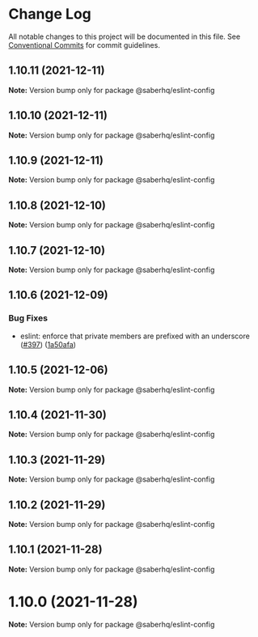 # Change Log

All notable changes to this project will be documented in this file.
See [Conventional Commits](https://conventionalcommits.org) for commit guidelines.

## 1.10.11 (2021-12-11)

**Note:** Version bump only for package @saberhq/eslint-config





## 1.10.10 (2021-12-11)

**Note:** Version bump only for package @saberhq/eslint-config





## 1.10.9 (2021-12-11)

**Note:** Version bump only for package @saberhq/eslint-config





## 1.10.8 (2021-12-10)

**Note:** Version bump only for package @saberhq/eslint-config





## 1.10.7 (2021-12-10)

**Note:** Version bump only for package @saberhq/eslint-config





## 1.10.6 (2021-12-09)


### Bug Fixes

* eslint: enforce that private members are prefixed with an underscore ([#397](https://github.com/saber-hq/saber-common/issues/397)) ([1a50afa](https://github.com/saber-hq/saber-common/commit/1a50afaf13cb4389ba009fd4bdf206a4db2cad93))





## 1.10.5 (2021-12-06)

**Note:** Version bump only for package @saberhq/eslint-config





## 1.10.4 (2021-11-30)

**Note:** Version bump only for package @saberhq/eslint-config





## 1.10.3 (2021-11-29)

**Note:** Version bump only for package @saberhq/eslint-config





## 1.10.2 (2021-11-29)

**Note:** Version bump only for package @saberhq/eslint-config





## 1.10.1 (2021-11-28)

**Note:** Version bump only for package @saberhq/eslint-config





# 1.10.0 (2021-11-28)

**Note:** Version bump only for package @saberhq/eslint-config
